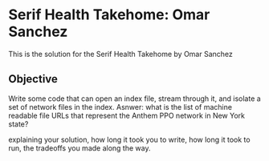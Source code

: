 # Serif Health Takehome: Omar Sanchez

This is the solution for the Serif Health Takehome by Omar Sanchez


## Objective 

Write some code that can open an index file, stream through it, and isolate a set of network files in the index. Asnwer:
what is the list of machine readable file URLs that represent the Anthem PPO network in New York state?



explaining your solution, 
how long it took you to write, 
how long it took to run, 
the tradeoffs you made along the way.